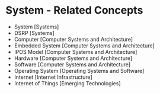 # System - Related Concepts

- System [Systems]
- DSRP [Systems]
- Computer [Computer Systems and Architecture]
- Embedded System [Computer Systems and Architecture]
- IPOS Model [Computer Systems and Architecture]
- Hardware [Computer Systems and Architecture]
- Software [Computer Systems and Architecture]
- Operating System [Operating Systems and Software]
- Internet [Internet Infrastructure]
- Internet of Things [Emerging Technologies]
